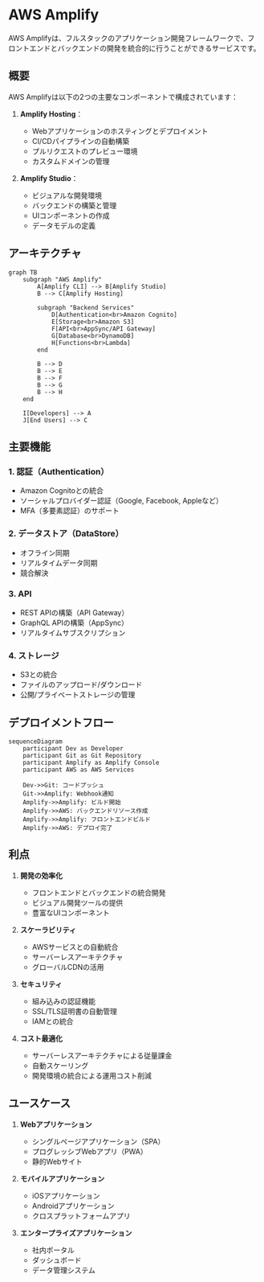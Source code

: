 # AWS Amplify

AWS Amplifyは、フルスタックのアプリケーション開発フレームワークで、フロントエンドとバックエンドの開発を統合的に行うことができるサービスです。

## 概要

AWS Amplifyは以下の2つの主要なコンポーネントで構成されています：

1. **Amplify Hosting**：
   - Webアプリケーションのホスティングとデプロイメント
   - CI/CDパイプラインの自動構築
   - プルリクエストのプレビュー環境
   - カスタムドメインの管理

2. **Amplify Studio**：
   - ビジュアルな開発環境
   - バックエンドの構築と管理
   - UIコンポーネントの作成
   - データモデルの定義

## アーキテクチャ

```mermaid
graph TB
    subgraph "AWS Amplify"
        A[Amplify CLI] --> B[Amplify Studio]
        B --> C[Amplify Hosting]
        
        subgraph "Backend Services"
            D[Authentication<br>Amazon Cognito]
            E[Storage<br>Amazon S3]
            F[API<br>AppSync/API Gateway]
            G[Database<br>DynamoDB]
            H[Functions<br>Lambda]
        end
        
        B --> D
        B --> E
        B --> F
        B --> G
        B --> H
    end
    
    I[Developers] --> A
    J[End Users] --> C
```

## 主要機能

### 1. 認証（Authentication）
- Amazon Cognitoとの統合
- ソーシャルプロバイダー認証（Google, Facebook, Appleなど）
- MFA（多要素認証）のサポート

### 2. データストア（DataStore）
- オフライン同期
- リアルタイムデータ同期
- 競合解決

### 3. API
- REST APIの構築（API Gateway）
- GraphQL APIの構築（AppSync）
- リアルタイムサブスクリプション

### 4. ストレージ
- S3との統合
- ファイルのアップロード/ダウンロード
- 公開/プライベートストレージの管理

## デプロイメントフロー

```mermaid
sequenceDiagram
    participant Dev as Developer
    participant Git as Git Repository
    participant Amplify as Amplify Console
    participant AWS as AWS Services

    Dev->>Git: コードプッシュ
    Git->>Amplify: Webhook通知
    Amplify->>Amplify: ビルド開始
    Amplify->>AWS: バックエンドリソース作成
    Amplify->>Amplify: フロントエンドビルド
    Amplify->>AWS: デプロイ完了
```

## 利点

1. **開発の効率化**
   - フロントエンドとバックエンドの統合開発
   - ビジュアル開発ツールの提供
   - 豊富なUIコンポーネント

2. **スケーラビリティ**
   - AWSサービスとの自動統合
   - サーバーレスアーキテクチャ
   - グローバルCDNの活用

3. **セキュリティ**
   - 組み込みの認証機能
   - SSL/TLS証明書の自動管理
   - IAMとの統合

4. **コスト最適化**
   - サーバーレスアーキテクチャによる従量課金
   - 自動スケーリング
   - 開発環境の統合による運用コスト削減

## ユースケース

1. **Webアプリケーション**
   - シングルページアプリケーション（SPA）
   - プログレッシブWebアプリ（PWA）
   - 静的Webサイト

2. **モバイルアプリケーション**
   - iOSアプリケーション
   - Androidアプリケーション
   - クロスプラットフォームアプリ

3. **エンタープライズアプリケーション**
   - 社内ポータル
   - ダッシュボード
   - データ管理システム
